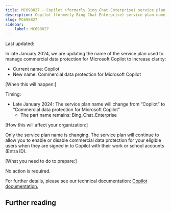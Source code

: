 ```yaml
---
title: MC698827 - Copilot (formerly Bing Chat Enterprise) service plan name change
description: Copilot (formerly Bing Chat Enterprise) service plan name change
slug: MC698827
sidebar:
    label: MC698827
---
```



Last updated: 

<p>In late January 2024, we are updating the name of the service plan used to manage commercial data protection for Microsoft Copilot to increase clarity:
</p><ul><li>Current name: Copilot</li><li>New name: Commercial data protection for Microsoft Copilot</li></ul><p>[When this will happen:]
</p><p>Timing:
</p><ul><li>Late January 2024: The service plan name will change from “Copilot” to “Commercial data protection for Microsoft Copilot” <ul><li>The part name remains: Bing_Chat_Enterprise</li></ul></li></ul><p>[How this will affect your organization:]
</p><p>Only the service plan name is changing. The service plan will continue to allow you to enable or disable commercial data protection for your eligible users when they are signed in to Copilot with their work or school accounts (Entra ID).
</p><p>[What you need to do to prepare:]
</p><p>No action is required.
</p><p>For further details, please see our technical documentation: <a href="https://aka.ms/Copilot/Docs" target="_blank">Copilot documentation.</a></p>

## Further reading
